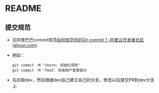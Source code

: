 # README

## 提交规范

- 见阿里巴巴commit规范[如何规范你的Git commit？-阿里云开发者社区 (aliyun.com)](https://developer.aliyun.com/article/770277)

- 例如：

  ```
  git commit -M "chore: 初始化项目"
  git commit -M "feat: 完成用户登录部分
  ```

- 先拉取dev，然后根据dev自己建立自己的分支，修改以后提交PR到dev分支上